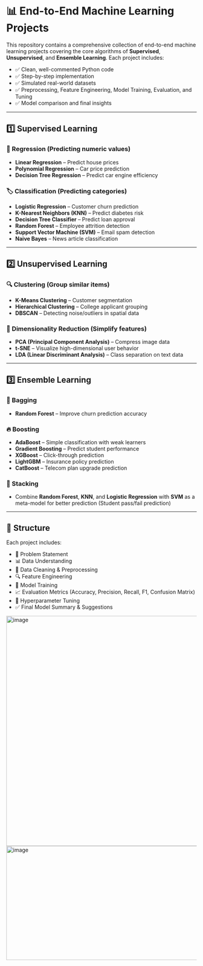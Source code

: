 # 📊 End-to-End Machine Learning Projects

This repository contains a comprehensive collection of end-to-end machine learning projects covering the core algorithms of **Supervised**, **Unsupervised**, and **Ensemble Learning**. Each project includes:

* ✅ Clean, well-commented Python code
* ✅ Step-by-step implementation
* ✅ Simulated real-world datasets
* ✅ Preprocessing, Feature Engineering, Model Training, Evaluation, and Tuning
* ✅ Model comparison and final insights

---

## 1️⃣ **Supervised Learning**

### 🔢 Regression (Predicting numeric values)

* **Linear Regression** – Predict house prices
* **Polynomial Regression** – Car price prediction
* **Decision Tree Regression** – Predict car engine efficiency

### 🏷 Classification (Predicting categories)

* **Logistic Regression** – Customer churn prediction
* **K-Nearest Neighbors (KNN)** – Predict diabetes risk
* **Decision Tree Classifier** – Predict loan approval
* **Random Forest** – Employee attrition detection
* **Support Vector Machine (SVM)** – Email spam detection
* **Naive Bayes** – News article classification

---

## 2️⃣ **Unsupervised Learning**

### 🔍 Clustering (Group similar items)

* **K-Means Clustering** – Customer segmentation
* **Hierarchical Clustering** – College applicant grouping
* **DBSCAN** – Detecting noise/outliers in spatial data

### 🔄 Dimensionality Reduction (Simplify features)

* **PCA (Principal Component Analysis)** – Compress image data
* **t-SNE** – Visualize high-dimensional user behavior
* **LDA (Linear Discriminant Analysis)** – Class separation on text data

---

## 3️⃣ **Ensemble Learning**

### 🧱 Bagging

* **Random Forest** – Improve churn prediction accuracy

### 🔥 Boosting

* **AdaBoost** – Simple classification with weak learners
* **Gradient Boosting** – Predict student performance
* **XGBoost** – Click-through prediction
* **LightGBM** – Insurance policy prediction
* **CatBoost** – Telecom plan upgrade prediction

### 🧠 Stacking

* Combine **Random Forest**, **KNN**, and **Logistic Regression** with **SVM** as a meta-model for better prediction (Student pass/fail prediction)

---

## 📁 Structure

Each project includes:

* 📌 Problem Statement
* 📊 Data Understanding
* 🧼 Data Cleaning & Preprocessing
* 🔍 Feature Engineering
* 🤖 Model Training
* 📈 Evaluation Metrics (Accuracy, Precision, Recall, F1, Confusion Matrix)
* 🔧 Hyperparameter Tuning
* ✅ Final Model Summary & Suggestions


<img width="529" height="609" alt="image" src="https://github.com/user-attachments/assets/0c7f7c75-1ddd-4dc3-9c32-a679fda5c92c" />

<img width="546" height="302" alt="image" src="https://github.com/user-attachments/assets/954123a4-8525-4809-aa8f-ba3efd2c1e73" />


